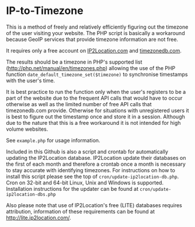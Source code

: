 # IP-to-Timezone
This is a method of freely and relatively efficiently figuring out the timezone of the user visiting your website. The PHP script is basically a workaround because GeoIP services that provide timezone information are not free.

It requires only a free account on [IP2Location.com](https://www.ip2location.com/) and [timezonedb.com](https://timezonedb.com/).

The results should be a timezone in PHP's supported list (http://php.net/manual/en/timezones.php) allowing the use of the PHP function `date_default_timezone_set($timezone)` to synchronise timestamps with the user's time.

It is best practice to run the function only when the user's registers to be a part of the website due to the frequent API calls that would have to occur otherwise as well as the limited number of free API calls that timezonedb.com provide. Otherwise for situations with unregistered users it is best to figure out the timestamp once and store it in a session. Although due to the nature that this is a free workaround it is not intended for high volume websites.

See `example.php` for usage information.

Included in this Github is also a script and crontab for automatically updating the IP2Location database. IP2Location update their databases on the first of each month and therefore a crontab once a month is necessary to stay accurate with identifying timezones. For instructions on how to install this script please see the top of `cron/update-ip2location-db.php`.
Cron on 32-bit and 64-bit Linux, Unix and Windows is supported. Installation instructions for the updater can be found at `cron/update-ip2location-dbs.php`

Also please note that use of IP2Location's free (LITE) databases requires attribution, information of these requirements can be found at http://lite.ip2location.com/.
